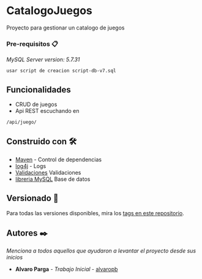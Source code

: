 # CatalogoJuegos

Proyecto para gestionar un catalogo de juegos

### Pre-requisitos 📋

_MySQL Server version: 5.7.31_

```
usar script de creacion script-db-v7.sql
```
## Funcionalidades

* CRUD de juegos
* Api REST escuchando en
 
```
/api/juego/ 
```

## Construido con 🛠️



* [Maven](https://maven.apache.org/) - Control de dependencias
* [log4j](https://logging.apache.org/log4j/2.x/) - Logs  
* [Validaciones](https://docs.oracle.com/javaee/7/api/javax/validation/constraints/package-summary.html) Validaciones
* [libreria MySQL](https://www.mysql.com/) Base de datos



## Versionado 📌

Para todas las versiones disponibles, mira los [tags en este repositorio](https://github.com/alvaropb/catalogoJuegos/tags).

## Autores ✒️

_Menciona a todos aquellos que ayudaron a levantar el proyecto desde sus inicios_

* **Alvaro Parga** - *Trabajo Inicial* - [alvaropb](https://github.com/alvaropb/)



